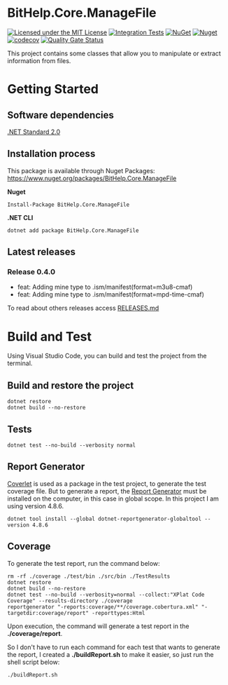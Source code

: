 # BitHelp.Core.ManageFile

[![Licensed under the MIT License](https://img.shields.io/badge/License-MIT-blue.svg)](./LICENSE)
[![Integration Tests](https://github.com/RenatoPacheco/BitHelp.Core.ManageFile/workflows/Integration%20Tests/badge.svg?branch=master)](https://github.com/RenatoPacheco/BitHelp.Core.ManageFile/actions/workflows/integration-tests.yml)
[![NuGet](https://img.shields.io/nuget/v/BitHelp.Core.ManageFile.svg)](https://nuget.org/packages/BitHelp.Core.ManageFile)
[![Nuget](https://img.shields.io/nuget/dt/BitHelp.Core.ManageFile.svg)](https://nuget.org/packages/BitHelp.Core.ManageFile)
[![codecov](https://codecov.io/gh/RenatoPacheco/BitHelp.Core.ManageFile/branch/master/graph/badge.svg?token=6YLN9GKD8X)](https://codecov.io/gh/RenatoPacheco/BitHelp.Core.ManageFile)
[![Quality Gate Status](https://sonarcloud.io/api/project_badges/measure?project=RenatoPacheco_BitHelp.Core.ManageFile&metric=alert_status)](https://sonarcloud.io/summary/new_code?id=RenatoPacheco_BitHelp.Core.ManageFile)


This project contains some classes that allow you to manipulate or extract information from files.

# Getting Started

## Software dependencies

[.NET Standard 2.0](https://docs.microsoft.com/pt-br/dotnet/standard/net-standard)

## Installation process

This package is available through Nuget Packages: https://www.nuget.org/packages/BitHelp.Core.ManageFile

**Nuget**
```
Install-Package BitHelp.Core.ManageFile
```

**.NET CLI**
```
dotnet add package BitHelp.Core.ManageFile
```

## Latest releases

### Release 0.4.0

- feat: Adding mine type to .ism/manifest(format=m3u8-cmaf)
- feat: Adding mine type to .ism/manifest(format=mpd-time-cmaf)

To read about others releases access [RELEASES.md](./RELEASES.md)

# Build and Test

Using Visual Studio Code, you can build and test the project from the terminal.

## Build and restore the project

```
dotnet restore
dotnet build --no-restore
```

## Tests

```
dotnet test --no-build --verbosity normal
```

## Report Generator

[Coverlet] is used as a package in the test project, to generate the test coverage file. But to generate a report, the [Report Generator] must be installed on the computer, in this case in global scope. In this project I am using version 4.8.6.

```	
dotnet tool install --global dotnet-reportgenerator-globaltool --version 4.8.6
```

## Coverage

To generate the test report, run the command below:

```
rm -rf ./coverage ./test/bin ./src/bin ./TestResults
dotnet restore
dotnet build --no-restore
dotnet test --no-build --verbosity=normal --collect:"XPlat Code Coverage" --results-directory ./coverage
reportgenerator "-reports:coverage/**/coverage.cobertura.xml" "-targetdir:coverage/report" -reporttypes:Html
```

Upon execution, the command will generate a test report in the **./coverage/report**.

So I don't have to run each command for each test that wants to generate the report, I created a **./buildReport.sh** to make it easier, so just run the shell script below:

```	
./buildReport.sh
```

[Visual Studio]:<https://visualstudio.microsoft.com/>
[.Net Core 3.1]:<https://docs.microsoft.com/en-us/dotnet/core/whats-new/dotnet-core-3-1>
[.NET 5]:<https://docs.microsoft.com/en-us/dotnet/core/whats-new/dotnet-5>
[Report Generator]:<https://github.com/danielpalme/ReportGenerator>
[Coverlet]:<https://github.com/coverlet-coverage/coverlet>
[shields.io]:<https://shields.io/category/coverage>
